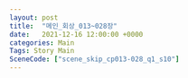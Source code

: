 ```yaml
---
layout: post
title:  "메인_회상_013~028장"
date:   2021-12-16 12:00:00 +0000
categories: Main
Tags: Story Main
SceneCode: ["scene_skip_cp013-028_q1_s10"]
---
```

